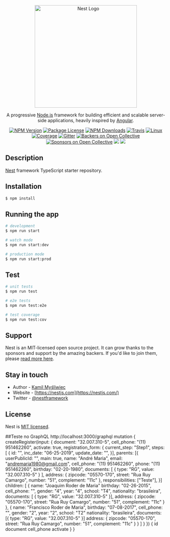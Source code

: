 <p align="center">
  <a href="http://nestjs.com/" target="blank"><img src="https://nestjs.com/img/logo_text.svg" width="320" alt="Nest Logo" /></a>
</p>

[travis-image]: https://api.travis-ci.org/nestjs/nest.svg?branch=master
[travis-url]: https://travis-ci.org/nestjs/nest
[linux-image]: https://img.shields.io/travis/nestjs/nest/master.svg?label=linux
[linux-url]: https://travis-ci.org/nestjs/nest
  
  <p align="center">A progressive <a href="http://nodejs.org" target="blank">Node.js</a> framework for building efficient and scalable server-side applications, heavily inspired by <a href="https://angular.io" target="blank">Angular</a>.</p>
    <p align="center">
<a href="https://www.npmjs.com/~nestjscore"><img src="https://img.shields.io/npm/v/@nestjs/core.svg" alt="NPM Version" /></a>
<a href="https://www.npmjs.com/~nestjscore"><img src="https://img.shields.io/npm/l/@nestjs/core.svg" alt="Package License" /></a>
<a href="https://www.npmjs.com/~nestjscore"><img src="https://img.shields.io/npm/dm/@nestjs/core.svg" alt="NPM Downloads" /></a>
<a href="https://travis-ci.org/nestjs/nest"><img src="https://api.travis-ci.org/nestjs/nest.svg?branch=master" alt="Travis" /></a>
<a href="https://travis-ci.org/nestjs/nest"><img src="https://img.shields.io/travis/nestjs/nest/master.svg?label=linux" alt="Linux" /></a>
<a href="https://coveralls.io/github/nestjs/nest?branch=master"><img src="https://coveralls.io/repos/github/nestjs/nest/badge.svg?branch=master#5" alt="Coverage" /></a>
<a href="https://gitter.im/nestjs/nestjs?utm_source=badge&utm_medium=badge&utm_campaign=pr-badge&utm_content=body_badge"><img src="https://badges.gitter.im/nestjs/nestjs.svg" alt="Gitter" /></a>
<a href="https://opencollective.com/nest#backer"><img src="https://opencollective.com/nest/backers/badge.svg" alt="Backers on Open Collective" /></a>
<a href="https://opencollective.com/nest#sponsor"><img src="https://opencollective.com/nest/sponsors/badge.svg" alt="Sponsors on Open Collective" /></a>
  <a href="https://paypal.me/kamilmysliwiec"><img src="https://img.shields.io/badge/Donate-PayPal-dc3d53.svg"/></a>
  <a href="https://twitter.com/nestframework"><img src="https://img.shields.io/twitter/follow/nestframework.svg?style=social&label=Follow"></a>
</p>
  <!--[![Backers on Open Collective](https://opencollective.com/nest/backers/badge.svg)](https://opencollective.com/nest#backer)
  [![Sponsors on Open Collective](https://opencollective.com/nest/sponsors/badge.svg)](https://opencollective.com/nest#sponsor)-->

## Description

[Nest](https://github.com/nestjs/nest) framework TypeScript starter repository.

## Installation

```bash
$ npm install
```

## Running the app

```bash
# development
$ npm run start

# watch mode
$ npm run start:dev

# production mode
$ npm run start:prod
```

## Test

```bash
# unit tests
$ npm run test

# e2e tests
$ npm run test:e2e

# test coverage
$ npm run test:cov
```

## Support

Nest is an MIT-licensed open source project. It can grow thanks to the sponsors and support by the amazing backers. If you'd like to join them, please [read more here](https://docs.nestjs.com/support).

## Stay in touch

- Author - [Kamil Myśliwiec](https://kamilmysliwiec.com)
- Website - [https://nestjs.com](https://nestjs.com/)
- Twitter - [@nestframework](https://twitter.com/nestframework)

## License

  Nest is [MIT licensed](LICENSE).

##Teste no GraphQL
http://localhost:3000/graphql
mutation {
  createRegister(input: { 
	document: "32.007.310-5",
	cell_phone: "(11) 951462260",
	activate: true,
	registration_form: 
	 {
		current_step: "Step1",
		steps: [ {
					id: "",
					inc_date: "06-25-2019",
					update_date: "",
				}],
		parents: [{
			userPublicId: "",
			main: true,
			name: "André Maria",
			email: "andremaria1980@gmail.com",
			cell_phone: "(11) 951462260",
			phone: "(11) 951462260",
			birthday: "02-20-1980",
			documents: [
				{
					type: "RG",
					value: "32.007.310-5"
				}
			],
			address: {
				zipcode: "05570-170",
				street: "Rua Ruy Camargo",
				number: "51",
				complement: "11c"
				},
        responsibilities: ["Teste"],
		}]
		children: [
			{
			name: "Joaquim Roder de Maria"
			birthday: "02-26-2015",
			cell_phone: "",
			gender: "4",
			year: "4",
			school: "T4",
			nationality: "brasileira",
			documents: [
				{
					type: "RG",
					value: "32.007.310-5"
				}],
			address: {
				zipcode: "05570-170",
				street: "Rua Ruy Camargo",
				number: "51",
				complement: "11c"
				}
			},
			{
			name: "Francisco Roder de Maria",
			birthday: "07-08-2017",
			cell_phone: "",
			gender: "2",
			year: "2",
			school: "T2"
			nationality: "brasileira",
			documents: [{
					type: "RG",
					value: "32.007.310-5"
				}]
			address: {
				zipcode: "05570-170",
				street: "Rua Ruy Camargo",
				number: "51",
				complement: "11c"
				}
			}
		]
	}
  }) {
  id
  document
  cell_phone
  activate
  }
}